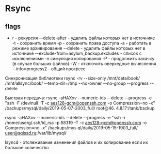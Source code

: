  Rsync
=========

## flags
- r - рекурсия 
--delete-after - удалить файлы которых нет в источнике
-t - сохранить время
-p - сохранить права доступа
-a - работать в режиме архивирования
--delete - удалить файлы которых нет в источнике
--exclude-from=asylum_backup.excludes - список с исключениями
-n симуляция копирования
-P - продолжить закачку (в случае больших файлов)
-W - отключить оверхедные вычесления
--info=progress2 - общий прогресс


Синхронизация библиотеки
rsync -rv --size-only /mnt/data/book/ /mnt/allsync/book/ --temp-dir=/tmp --no-owner --no-group --progress --delete

Быстрая передача:
 rsync -aHAXxv --numeric-ids --delete --progress -e "ssh -F /dev/null -T -c aes128-gcm@openssh.com -o Compression=no -x" /backups/mysql/daily/2019-05-07-2003_full/ root@46.
4.ll.17:/tank/backup

rsync -aHAXxv --numeric-ids --delete --progress -e "ssh -i /home/userg/.ssh/id_rsa -p 58319 -T -c aes128-gcm@openssh.com -o Compression=no -x" /backups/mys
ql/daily/2019-05-15-1903_full/ user@sqlssd.ru:/var/lib/mysql/


lsyncd - отслеживание изменения файлов и их копирование если их большое количество
